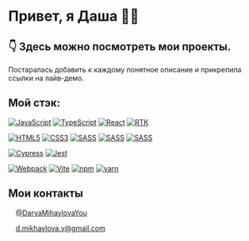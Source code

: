 # Привет, я Даша 🙋‍♀️
## 👇 Здесь можно посмотреть мои проекты. 

Постаралась добавить к каждому понятное описание и прикрепила ссылки на лайв-демо.

## Мой стэк: 
[![JavaScript](https://img.shields.io/badge/JavaScript-333333?logo=javascript)](#)
[![TypeScript](https://img.shields.io/badge/TypeScript-blue?style=flat&logo=typescript&logoColor=white)](#)
[![React](https://img.shields.io/badge/React-18-333333?logo=react)](#)
[![RTK](https://img.shields.io/badge/Redux-Toolkit-8C5AFF?style=flat&logo=redux&logoColor=white)](#)

[![HTML5](https://img.shields.io/badge/HTML5-333333?logo=html5
)](#)
[![CSS3](https://img.shields.io/badge/CSS3-1572B6?logo=css3
)](#)
[![SASS](https://img.shields.io/badge/SASS-333333?logo=sass
)](#)
[![SASS](https://img.shields.io/badge/%D0%90%D0%B4%D0%B0%D0%BF%D1%82%D0%B8%D0%B2%D0%BD%D0%B0%D1%8F%20%D0%B2%D0%B5%D1%80%D1%81%D1%82%D0%BA%D0%B0-333333
)](#)
[![SASS](https://img.shields.io/badge/Pixel%20Perfect-333333
)](#)

[![Cypress](https://img.shields.io/badge/Cypress-193440?logo=cypress
)](#)
[![Jest](https://img.shields.io/badge/Jest-C21325?logo=jest)](#)

[![Webpack](https://img.shields.io/badge/Webpack-333333?logo=webpack
)](#)
[![Vite](https://img.shields.io/badge/Vite-333333?logo=vite
)](#)
[![npm](https://img.shields.io/badge/npm-333333?logo=npm
)](#)
[![yarn](https://img.shields.io/badge/yarn-333333?logo=yarn
)](#)


## Мои контакты
<img src="https://github.com/user-attachments/assets/3eb0c5ad-b72b-43a3-872e-167dab3f2a05" width=11px height=12px ><img/> [@DaryaMihaylovaYou](https://t.me/DaryaMihaylovaYou)

<img src="https://github.com/user-attachments/assets/f14deade-d304-4f59-babf-bd005e115358" width=11px height=12px ><img/> [d.mikhaylova.y@gmail.com](mailto:d.mikhaylova.y@gmail.com)

